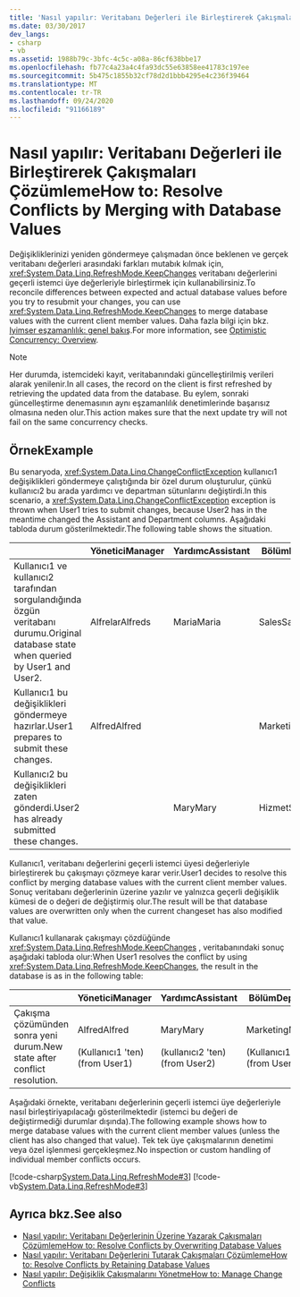```yaml
---
title: 'Nasıl yapılır: Veritabanı Değerleri ile Birleştirerek Çakışmaları Çözümleme'
ms.date: 03/30/2017
dev_langs:
- csharp
- vb
ms.assetid: 1988b79c-3bfc-4c5c-a08a-86cf638bbe17
ms.openlocfilehash: fb77c4a23a4c4fa93dc55e63858ee41783c197ee
ms.sourcegitcommit: 5b475c1855b32cf78d2d1bbb4295e4c236f39464
ms.translationtype: MT
ms.contentlocale: tr-TR
ms.lasthandoff: 09/24/2020
ms.locfileid: "91166189"
---
```

# <a name="how-to-resolve-conflicts-by-merging-with-database-values"></a><span data-ttu-id="8b583-102">Nasıl yapılır: Veritabanı Değerleri ile Birleştirerek Çakışmaları Çözümleme</span><span class="sxs-lookup"><span data-stu-id="8b583-102">How to: Resolve Conflicts by Merging with Database Values</span></span>

<span data-ttu-id="8b583-103">Değişikliklerinizi yeniden göndermeye çalışmadan önce beklenen ve gerçek veritabanı değerleri arasındaki farkları mutabık kılmak için, <xref:System.Data.Linq.RefreshMode.KeepChanges> veritabanı değerlerini geçerli istemci üye değerleriyle birleştirmek için kullanabilirsiniz.</span><span class="sxs-lookup"><span data-stu-id="8b583-103">To reconcile differences between expected and actual database values before you try to resubmit your changes, you can use <xref:System.Data.Linq.RefreshMode.KeepChanges> to merge database values with the current client member values.</span></span> <span data-ttu-id="8b583-104">Daha fazla bilgi için bkz. [Iyimser eşzamanlılık: genel bakış](optimistic-concurrency-overview.md).</span><span class="sxs-lookup"><span data-stu-id="8b583-104">For more information, see [Optimistic Concurrency: Overview](optimistic-concurrency-overview.md).</span></span>  
  
> [!NOTE]
> <span data-ttu-id="8b583-105">Her durumda, istemcideki kayıt, veritabanındaki güncelleştirilmiş verileri alarak yenilenir.</span><span class="sxs-lookup"><span data-stu-id="8b583-105">In all cases, the record on the client is first refreshed by retrieving the updated data from the database.</span></span> <span data-ttu-id="8b583-106">Bu eylem, sonraki güncelleştirme denemasının aynı eşzamanlılık denetimlerinde başarısız olmasına neden olur.</span><span class="sxs-lookup"><span data-stu-id="8b583-106">This action makes sure that the next update try will not fail on the same concurrency checks.</span></span>  
  
## <a name="example"></a><span data-ttu-id="8b583-107">Örnek</span><span class="sxs-lookup"><span data-stu-id="8b583-107">Example</span></span>  

 <span data-ttu-id="8b583-108">Bu senaryoda, <xref:System.Data.Linq.ChangeConflictException> kullanıcı1 değişiklikleri göndermeye çalıştığında bir özel durum oluşturulur, çünkü kullanıcı2 bu arada yardımcı ve departman sütunlarını değiştirdi.</span><span class="sxs-lookup"><span data-stu-id="8b583-108">In this scenario, a <xref:System.Data.Linq.ChangeConflictException> exception is thrown when User1 tries to submit changes, because User2 has in the meantime changed the Assistant and Department columns.</span></span> <span data-ttu-id="8b583-109">Aşağıdaki tabloda durum gösterilmektedir.</span><span class="sxs-lookup"><span data-stu-id="8b583-109">The following table shows the situation.</span></span>  
  
||<span data-ttu-id="8b583-110">Yönetici</span><span class="sxs-lookup"><span data-stu-id="8b583-110">Manager</span></span>|<span data-ttu-id="8b583-111">Yardımc</span><span class="sxs-lookup"><span data-stu-id="8b583-111">Assistant</span></span>|<span data-ttu-id="8b583-112">Bölüm</span><span class="sxs-lookup"><span data-stu-id="8b583-112">Department</span></span>|  
|------|-------------|---------------|----------------|  
|<span data-ttu-id="8b583-113">Kullanıcı1 ve kullanıcı2 tarafından sorgulandığında özgün veritabanı durumu.</span><span class="sxs-lookup"><span data-stu-id="8b583-113">Original database state when queried by User1 and User2.</span></span>|<span data-ttu-id="8b583-114">Alfrelar</span><span class="sxs-lookup"><span data-stu-id="8b583-114">Alfreds</span></span>|<span data-ttu-id="8b583-115">Maria</span><span class="sxs-lookup"><span data-stu-id="8b583-115">Maria</span></span>|<span data-ttu-id="8b583-116">Sales</span><span class="sxs-lookup"><span data-stu-id="8b583-116">Sales</span></span>|  
|<span data-ttu-id="8b583-117">Kullanıcı1 bu değişiklikleri göndermeye hazırlar.</span><span class="sxs-lookup"><span data-stu-id="8b583-117">User1 prepares to submit these changes.</span></span>|<span data-ttu-id="8b583-118">Alfred</span><span class="sxs-lookup"><span data-stu-id="8b583-118">Alfred</span></span>||<span data-ttu-id="8b583-119">Marketing</span><span class="sxs-lookup"><span data-stu-id="8b583-119">Marketing</span></span>|  
|<span data-ttu-id="8b583-120">Kullanıcı2 bu değişiklikleri zaten gönderdi.</span><span class="sxs-lookup"><span data-stu-id="8b583-120">User2 has already submitted these changes.</span></span>||<span data-ttu-id="8b583-121">Mary</span><span class="sxs-lookup"><span data-stu-id="8b583-121">Mary</span></span>|<span data-ttu-id="8b583-122">Hizmet</span><span class="sxs-lookup"><span data-stu-id="8b583-122">Service</span></span>|  
  
 <span data-ttu-id="8b583-123">Kullanıcı1, veritabanı değerlerini geçerli istemci üyesi değerleriyle birleştirerek bu çakışmayı çözmeye karar verir.</span><span class="sxs-lookup"><span data-stu-id="8b583-123">User1 decides to resolve this conflict by merging database values with the current client member values.</span></span> <span data-ttu-id="8b583-124">Sonuç veritabanı değerlerinin üzerine yazılır ve yalnızca geçerli değişiklik kümesi de o değeri de değiştirmiş olur.</span><span class="sxs-lookup"><span data-stu-id="8b583-124">The result will be that database values are overwritten only when the current changeset has also modified that value.</span></span>  
  
 <span data-ttu-id="8b583-125">Kullanıcı1 kullanarak çakışmayı çözdüğünde <xref:System.Data.Linq.RefreshMode.KeepChanges> , veritabanındaki sonuç aşağıdaki tabloda olur:</span><span class="sxs-lookup"><span data-stu-id="8b583-125">When User1 resolves the conflict by using <xref:System.Data.Linq.RefreshMode.KeepChanges>, the result in the database is as in the following table:</span></span>  
  
||<span data-ttu-id="8b583-126">Yönetici</span><span class="sxs-lookup"><span data-stu-id="8b583-126">Manager</span></span>|<span data-ttu-id="8b583-127">Yardımc</span><span class="sxs-lookup"><span data-stu-id="8b583-127">Assistant</span></span>|<span data-ttu-id="8b583-128">Bölüm</span><span class="sxs-lookup"><span data-stu-id="8b583-128">Department</span></span>|  
|------|-------------|---------------|----------------|  
|<span data-ttu-id="8b583-129">Çakışma çözümünden sonra yeni durum.</span><span class="sxs-lookup"><span data-stu-id="8b583-129">New state after conflict resolution.</span></span>|<span data-ttu-id="8b583-130">Alfred</span><span class="sxs-lookup"><span data-stu-id="8b583-130">Alfred</span></span><br /><br /> <span data-ttu-id="8b583-131">(Kullanıcı1 'ten)</span><span class="sxs-lookup"><span data-stu-id="8b583-131">(from User1)</span></span>|<span data-ttu-id="8b583-132">Mary</span><span class="sxs-lookup"><span data-stu-id="8b583-132">Mary</span></span><br /><br /> <span data-ttu-id="8b583-133">(kullanıcı2 'ten)</span><span class="sxs-lookup"><span data-stu-id="8b583-133">(from User2)</span></span>|<span data-ttu-id="8b583-134">Marketing</span><span class="sxs-lookup"><span data-stu-id="8b583-134">Marketing</span></span><br /><br /> <span data-ttu-id="8b583-135">(Kullanıcı1 'ten)</span><span class="sxs-lookup"><span data-stu-id="8b583-135">(from User1)</span></span>|  
  
 <span data-ttu-id="8b583-136">Aşağıdaki örnekte, veritabanı değerlerinin geçerli istemci üye değerleriyle nasıl birleştiriyapılacağı gösterilmektedir (istemci bu değeri de değiştirmediği durumlar dışında).</span><span class="sxs-lookup"><span data-stu-id="8b583-136">The following example shows how to merge database values with the current client member values (unless the client has also changed that value).</span></span> <span data-ttu-id="8b583-137">Tek tek üye çakışmalarının denetimi veya özel işlenmesi gerçekleşmez.</span><span class="sxs-lookup"><span data-stu-id="8b583-137">No inspection or custom handling of individual member conflicts occurs.</span></span>  
  
 [!code-csharp[System.Data.Linq.RefreshMode#3](../../../../../../samples/snippets/csharp/VS_Snippets_Data/system.data.linq.refreshmode/cs/program.cs#3)]
 [!code-vb[System.Data.Linq.RefreshMode#3](../../../../../../samples/snippets/visualbasic/VS_Snippets_Data/system.data.linq.refreshmode/vb/module1.vb#3)]  
  
## <a name="see-also"></a><span data-ttu-id="8b583-138">Ayrıca bkz.</span><span class="sxs-lookup"><span data-stu-id="8b583-138">See also</span></span>

- [<span data-ttu-id="8b583-139">Nasıl yapılır: Veritabanı Değerlerinin Üzerine Yazarak Çakışmaları Çözümleme</span><span class="sxs-lookup"><span data-stu-id="8b583-139">How to: Resolve Conflicts by Overwriting Database Values</span></span>](how-to-resolve-conflicts-by-overwriting-database-values.md)
- [<span data-ttu-id="8b583-140">Nasıl yapılır: Veritabanı Değerlerini Tutarak Çakışmaları Çözümleme</span><span class="sxs-lookup"><span data-stu-id="8b583-140">How to: Resolve Conflicts by Retaining Database Values</span></span>](how-to-resolve-conflicts-by-retaining-database-values.md)
- [<span data-ttu-id="8b583-141">Nasıl yapılır: Değişiklik Çakışmalarını Yönetme</span><span class="sxs-lookup"><span data-stu-id="8b583-141">How to: Manage Change Conflicts</span></span>](how-to-manage-change-conflicts.md)
